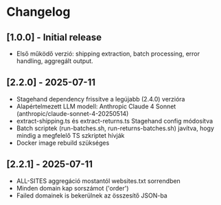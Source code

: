 # Changelog

## [1.0.0] - Initial release
- Első működő verzió: shipping extraction, batch processing, error handling, aggregált output.

## [2.2.0] - 2025-07-11
- Stagehand dependency frissítve a legújabb (2.4.0) verzióra
- Alapértelmezett LLM modell: Anthropic Claude 4 Sonnet (anthropic/claude-sonnet-4-20250514)
- extract-shipping.ts és extract-returns.ts Stagehand config módosítva
- Batch scriptek (run-batches.sh, run-returns-batches.sh) javítva, hogy mindig a megfelelő TS szkriptet hívják
- Docker image rebuild szükséges

## [2.2.1] - 2025-07-11
- ALL-SITES aggregáció mostantól websites.txt sorrendben
- Minden domain kap sorszámot ('order')
- Failed domainek is bekerülnek az összesítő JSON-ba

